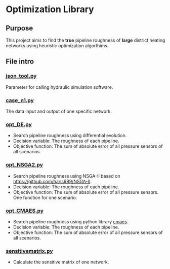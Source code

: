 # Optimization Library
## Purpose
This project aims to find the **true** pipeline roughness of **large** district heating networks using heuristic optimization algorthims.
## File intro
### [json_tool.py](https://github.com/xdhcode/optimization_library/blob/main/json_tool.py)
Parameter for calling hydraulic simulation software.
### [case_n1.py](https://github.com/xdhcode/optimization_library/blob/main/case_n1.py)
The data input and output of one specific network. 
### [opt_DE.py](https://github.com/xdhcode/optimization_library/blob/main/opt_DE.py)
+ Search pipeline roughness using differential evolution.
+ Decision variable: The roughness of each pipeline.
+ Objective function: The sum of absolute error of all pressure sensors of all scenarios.
### [opt_NSGA2.py](https://github.com/xdhcode/optimization_library/blob/main/opt_NSGA2.py)
+ Search pipeline roughness using NSGA-II based on https://github.com/haris989/NSGA-II.
+ Decision variable: The roughness of each pipeline.
+ Objective function: The sum of absolute error of all pressure sensors. One function for one scenario.
### [opt_CMAES.py](https://github.com/xdhcode/optimization_library/blob/main/opt_CMAES.py)
+ Search pipeline roughness using python library [cmaes](https://github.com/CyberAgentAILab/cmaes).
+ Decision variable: The roughness of each pipeline.
+ Objective function: The sum of absolute error of all pressure sensors of all scenarios.
### [sensitivematrix.py](https://github.com/xdhcode/optimization_library/blob/main/sensitivematrix.py)
+ Calculate the sensitive matrix of one network.
